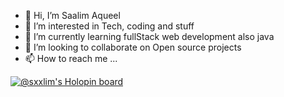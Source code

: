 - 👋 Hi, I’m Saalim Aqueel
- 👀 I’m interested in Tech, coding and stuff
- 🌱 I’m currently learning fullStack web development also java
- 💞️ I’m looking to collaborate on Open source projects
- 📫 How to reach me ...

<!---
SxxAq/SxxAq is a ✨ special ✨ repository because its `README.md` (this file) appears on your GitHub profile.
You can click the Preview link to take a look at your changes.
--->

[![@sxxlim's Holopin board](https://holopin.io/api/user/board?user=sxxlim)](https://holopin.io/@sxxlim)
